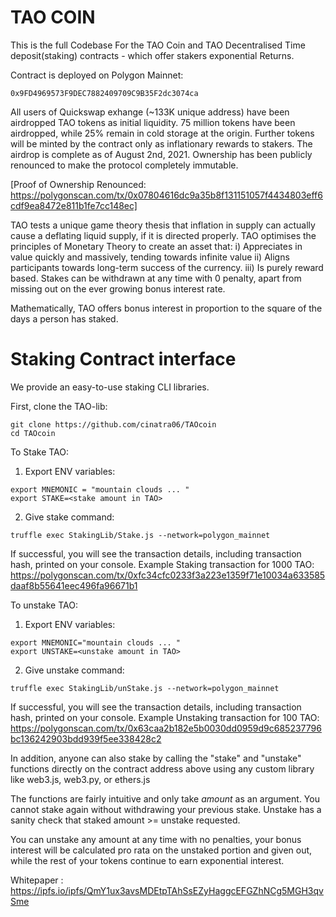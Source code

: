 # TAO COIN

This is the full Codebase For the TAO Coin and TAO Decentralised Time deposit(staking) contracts - which offer stakers exponential Returns.

Contract is deployed on Polygon Mainnet:
```
0x9FD4969573F9DEC7882409709C9B35F2dc3074ca
```

All users of Quickswap exhange (~133K unique address) have been airdropped TAO tokens as initial liquidity. 75 million tokens have been airdropped, while 25% remain in cold storage at the origin. Further tokens will be minted by the contract only as inflationary rewards to stakers. The airdrop is complete as of August 2nd, 2021. Ownership has been publicly renounced to make the protocol completely immutable.

[Proof of Ownership Renounced: https://polygonscan.com/tx/0x07804616dc9a35b8f131151057f4434803eff6cdf9ea8472e811b1fe7cc148ec]

TAO tests a unique game theory thesis that inflation in supply can actually cause a deflating liquid supply, if it is directed properly. TAO optimises the principles of Monetary Theory to create an asset that:
i) Appreciates in value quickly and massively, tending towards infinite value
ii) Aligns participants towards long-term success of the currency.
iii) Is purely reward based. Stakes can be withdrawn at any time with 0 penalty, apart from missing out on the ever growing bonus interest rate.

Mathematically, TAO offers bonus interest in proportion to the square of the days a person has staked.

# Staking Contract interface

We provide an easy-to-use staking CLI libraries.

First, clone the TAO-lib:
```
git clone https://github.com/cinatra06/TAOcoin
cd TAOcoin
```

To Stake TAO:

1. Export ENV variables:
```
export MNEMONIC = "mountain clouds ... "
export STAKE=<stake amount in TAO>
```

2. Give stake command:
```
truffle exec StakingLib/Stake.js --network=polygon_mainnet
```
If successful, you will see the transaction details, including transaction hash, printed on your console. Example Staking transaction for 1000 TAO: https://polygonscan.com/tx/0xfc34cfc0233f3a223e1359f71e10034a633585daaf8b55641eec496fa96671b1

To unstake TAO:

1. Export ENV variables:
```
export MNEMONIC="mountain clouds ... "
export UNSTAKE=<unstake amount in TAO>
```

2. Give unstake command:
```
truffle exec StakingLib/unStake.js --network=polygon_mainnet
```
If successful, you will see the transaction details, including transaction hash, printed on your console. Example Unstaking transaction for 100 TAO:
https://polygonscan.com/tx/0x63caa2b182e5b0030dd0959d9c685237796bc136242903bdd939f5ee338428c2


In addition, anyone can also stake by calling the "stake" and "unstake" functions directly on the contract address above using any custom library like web3.js, web3.py, or ethers.js

The functions are fairly intuitive and only take _amount_ as an argument.
You cannot stake again without withdrawing your previous stake. Unstake has a sanity check that staked amount >= unstake requested.

You can unstake any amount at any time with no penalties, your bonus interest will be calculated pro rata on the unstaked portion and given out, while the rest of your tokens continue to earn exponential interest.


Whitepaper :  https://ipfs.io/ipfs/QmY1ux3avsMDEtpTAhSsEZyHaggcEFGZhNCg5MGH3qvSme
